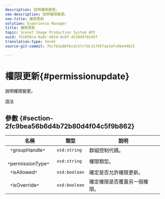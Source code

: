 ```yaml
---
description: 說明權限變更。
seo-description: 說明權限變更。
seo-title: 權限更新
solution: Experience Manager
title: 權限更新
topic: Scene7 Image Production System API
uuid: 7b1850ca-6a8c-402d-8c8f-4528d978245f
translation-type: tm+mt
source-git-commit: 7bc7b3a86fbcdc57cfdc31745fae3afc06e44b15

---
```



# 權限更新{#permissionupdate}

說明權限變更。

語法

## 參數 {#section-2fc9bea56b6d4b72b80d4f04c5f9b862}

| 名稱 | 類型 | 說明 |
|---|---|---|
| ` *`groupHandle`*` | `xsd:string` | 群組控制代碼。 |
| ` *`permissionType`*` | `xsd:string` | 權限類型。 |
| ` *`isAllowed`*` | `xsd:boolean` | 確定是否允許權限更新。 |
| ` *`isOverride`*` | `xsd:boolean` | 確定權限是否覆蓋另一個權限。 |

